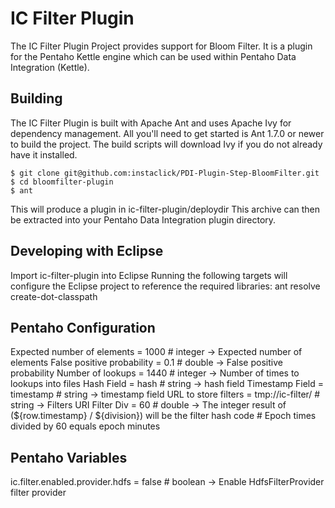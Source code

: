 IC Filter Plugin
=================

The IC Filter Plugin Project provides support for Bloom Filter. 
It is a plugin for the Pentaho Kettle engine which can be used within Pentaho Data Integration (Kettle).

Building
--------
The IC Filter Plugin is built with Apache Ant and uses Apache Ivy for dependency management. 
All you'll need to get started is Ant 1.7.0 or newer to build the project. 
The build scripts will download Ivy if you do not already have it installed.

    $ git clone git@github.com:instaclick/PDI-Plugin-Step-BloomFilter.git
    $ cd bloomfilter-plugin
    $ ant

This will produce a plugin in ic-filter-plugin/deploydir This archive can then be extracted into your Pentaho Data Integration plugin directory.

Developing with Eclipse
---------------
Import ic-filter-plugin into Eclipse
Running the following targets will configure the Eclipse project to reference the required libraries:
ant resolve create-dot-classpath


Pentaho Configuration
---------------------

Expected number of elements = 1000              # integer   -> Expected number of elements
False positive probability  = 0.1               # double    -> False positive probability
Number of lookups           = 1440              # integer   -> Number of times to lookups into files
Hash Field                  = hash              # string    -> hash field
Timestamp Field             = timestamp         # string    -> timestamp field
URL to store filters        = tmp://ic-filter/  # string    -> Filters URI
Filter Div                  = 60                # double    -> The integer result of (${row.timestamp} / ${division}) will be the filter hash code
                                                # Epoch times divided by 60 equals epoch minutes

Pentaho Variables
------------------
ic.filter.enabled.provider.hdfs = false # boolean   -> Enable HdfsFilterProvider filter provider